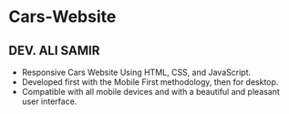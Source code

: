 # Cars-Website

## DEV. ALI SAMIR

- Responsive Cars Website Using HTML, CSS, and JavaScript.
- Developed first with the Mobile First methodology, then for desktop.
- Compatible with all mobile devices and with a beautiful and pleasant user interface.